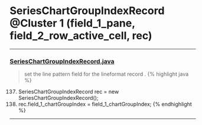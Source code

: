 # SeriesChartGroupIndexRecord @Cluster 1 (field_1_pane, field_2_row_active_cell, rec)

***

### [SeriesChartGroupIndexRecord.java](https://searchcode.com/codesearch/view/15642385/)
> set the line pattern field for the lineformat record . 
{% highlight java %}
137. SeriesChartGroupIndexRecord rec = new SeriesChartGroupIndexRecord();
139. rec.field_1_chartGroupIndex = field_1_chartGroupIndex;
{% endhighlight %}

***

